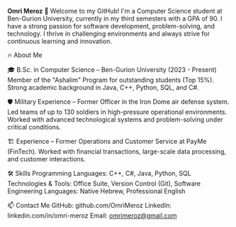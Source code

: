 **Omri Meroz**
👋 Welcome to my GitHub!
I'm a Computer Science student at Ben-Gurion University, currently in my third semesters with a GPA of 90. I have a strong passion for software development, problem-solving, and technology.
I thrive in challenging environments and always strive for continuous learning and innovation.

🔥 About Me

🎓 B.Sc. in Computer Science – Ben-Gurion University (2023 - Present)
Member of the "Ashalim" Program for outstanding students (Top 15%).
Strong academic background in Java, C++, Python, SQL, and C#.

🛡 Military Experience – Former Officer in the Iron Dome air defense system.
Led teams of up to 130 soldiers in high-pressure operational environments.
Worked with advanced technological systems and problem-solving under critical conditions.

🏗 Experience – Former Operations and Customer Service at PayMe (FinTech).
Worked with financial transactions, large-scale data processing, and customer interactions.

🛠 Skills
Programming Languages: C++, C#, Java, Python, SQL
Technologies & Tools: Office Suite, Version Control (Git), Software Engineering
Languages: Native Hebrew, Professional English

📫 Contact Me
GitHub: github.com/OmriMeroz
LinkedIn: linkedin.com/in/omri-meroz
Email: omrimeroz@gmail.com
